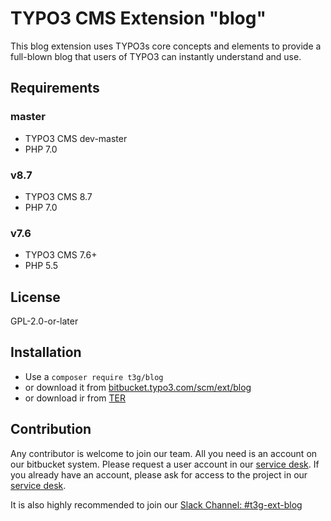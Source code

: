 # TYPO3 CMS Extension "blog"

This blog extension uses TYPO3s core concepts and elements to provide a full-blown blog that users of TYPO3 can instantly understand and use.

## Requirements

### master
- TYPO3 CMS dev-master
- PHP 7.0

### v8.7
- TYPO3 CMS 8.7
- PHP 7.0

### v7.6
- TYPO3 CMS 7.6+
- PHP 5.5

## License
GPL-2.0-or-later

## Installation

* Use a `composer require t3g/blog`
* or download it from [bitbucket.typo3.com/scm/ext/blog](https://bitbucket.typo3.com/scm/ext/blog)
* or download ir from [TER](https://extensions.typo3.org/extension/blog/)

## Contribution

Any contributor is welcome to join our team. All you need is an account on our bitbucket system.
Please request a user account in our [service desk](https://jira.typo3.com/servicedesk/customer/portal/3/group/21). If you already have an account, please ask for access to the project in our [service desk](https://jira.typo3.com/servicedesk/customer/portal/3/group/21).

It is also highly recommended to join our [Slack Channel: #t3g-ext-blog](https://typo3.slack.com/archives/t3g-ext-blog)

